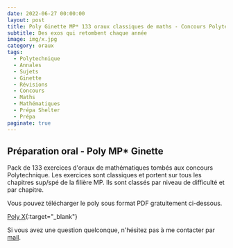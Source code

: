 ```yaml
---
date: 2022-06-27 00:00:00
layout: post
title: Poly Ginette MP* 133 oraux classiques de maths - Concours Polytechnique 2022
subtitle: Des exos qui retombent chaque année
image: img/x.jpg
category: oraux
tags:
  - Polytechnique
  - Annales
  - Sujets
  - Ginette
  - Révisions
  - Concours
  - Maths
  - Mathématiques
  - Prépa Shelter
  - Prépa
paginate: true
---
```


## Préparation oral - Poly MP* Ginette

Pack de 133 exercices d'oraux de mathématiques tombés aux concours Polytechnique. Les exercices sont classiques et portent sur tous les chapitres sup/spé de la filière MP. Ils sont classés par niveau de difficulté et par chapitre. 

Vous pouvez télécharger le poly sous format PDF gratuitement ci-dessous.

[Poly X](/assets/documents/oraux/x-2021.pdf){:target="_blank"}

Si vous avez une question quelconque, n'hésitez pas à me contacter par [mail](https://www.prepashelter.com/contact/).

